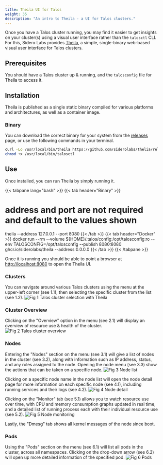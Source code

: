 ```yaml
---
title: Theila UI for Talos
weight: 35
description: "An intro to Theila - a UI for Talos clusters."
---
```


Once you have a Talos cluster running, you may find it easier to get insights on your cluster(s) using a visual user interface rather than the `talosctl` CLI.
For this, Sidero Labs provides [Theila](https://github.com/siderolabs/theila), a simple, single-binary web-based visual user interface for Talos clusters.

## Prerequisites

You should have a Talos cluster up & running, and the `talosconfig` file for Theila to access it.

## Installation

Theila is published as a single static binary compiled for various platforms and architectures, as well as a container image.

### Binary

You can download the correct binary for your system from the [releases](https://github.com/siderolabs/theila/releases) page, or use the following commands in your terminal.

```bash
curl -Lo /usr/local/bin/theila https://github.com/siderolabs/thelia/releases/download/{{< thelia_release >}}/thelia-$(uname -s | tr "[:upper:]" "[:lower:]")-amd64
chmod +x /usr/local/bin/talosctl
```

## Use

Once installed, you can run Theila by simply running it.

<!-- markdownlint-disable MD001 -->
<!-- markdownlint-disable MD022 -->
<!-- markdownlint-disable MD025 -->

{{< tabpane lang="bash" >}}
{{< tab header="Binary" >}}
# address and port are not required and default to the values shown
theila --address 127.0.0.1 --port 8080
{{< /tab >}}
{{< tab header="Docker" >}}
docker run --rm --volume ${HOME}/.talos/config:/opt/talosconfig:ro --env TALOSCONFIG=/opt/talosconfig --publish 8080:8080 ghcr.io/siderolabs/theila --address 0.0.0.0
{{< /tab >}}
{{< /tabpane >}}

Once it is running you should be able to point a browser at [http://localhost:8080](http://localhost:8080) to open the Theila UI.

### Clusters

You can navigate around various Talos clusters using the menu at the upper-left corner (see 1.1), then selecting the specific cluster from the list (see 1.2).
![Fig 1 Talos cluster selection with Theila](/images/theila-cluster-selection.png)

### Cluster Overview

Clicking on the "Overview" option in the menu (see 2.1) will display an overview of resource use & health of the cluster.
![Fig 2 Talos cluster overview](/images/theila-cluster-overview.png)

### Nodes

Entering the "Nodes" section on the menu (see 3.1) will give a list of nodes in the cluster (see 3.2), along with information such as IP address, status, and any roles assigned to the node.
Opening the node menu (see 3.3) show the actions that can be taken on a specific node.
![Fig 3 Node list](/images/theila-nodes.png)

Clicking on a specific node name in the node list will open the node detail page for more information on each specific node (see 4.1), including running services and their logs (see 4.2).
![Fig 4 Node detail](/images/theila-node-detail.png)

Clicking on the "Monitor" tab (see 5.1) allows you to watch resource use over time, with CPU and memory consumption graphs updated in real time, and a detailed list of running process each with their individual resource use (see 5.2).
![Fig 5 Node monitoring](/images/theila-node-monitor.png)

Lastly, the "Dmesg" tab shows all kernel messages of the node since boot.

### Pods

Using the "Pods" section on the menu (see 6.1) will list all pods in the cluster, across all namespaces.
Clicking on the drop-down arrow (see 6.2) will open up more detailed information of the specified pod.
![Fig 6 Pods](/images/theila-pods.png)
